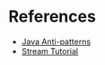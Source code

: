# References

* [Java Anti-patterns](http://www.odi.ch/prog/design/newbies.php "Java Anti-Patterns")
* [Stream Tutorial](http://winterbe.com/posts/2014/07/31/java8-stream-tutorial-examples/ "JAva 8 Streams Tutorial")
